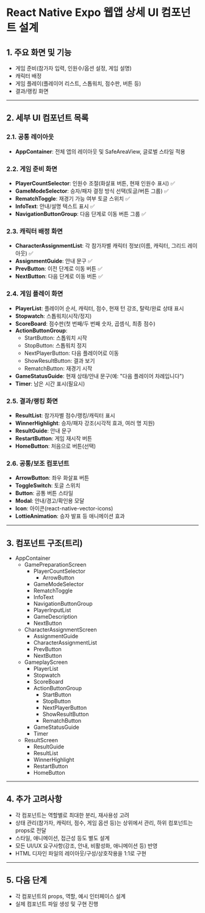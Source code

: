 # React Native Expo 웹앱 상세 UI 컴포넌트 설계

## 1. 주요 화면 및 기능

- 게임 준비(참가자 입력, 인원수/옵션 설정, 게임 설명)
- 캐릭터 배정
- 게임 플레이(플레이어 리스트, 스톱워치, 점수판, 버튼 등)
- 결과/랭킹 화면

---

## 2. 세부 UI 컴포넌트 목록

### 2.1. 공통 레이아웃

- **AppContainer**: 전체 앱의 레이아웃 및 SafeAreaView, 글로벌 스타일 적용

### 2.2. 게임 준비 화면

- **PlayerCountSelector**: 인원수 조절(화살표 버튼, 현재 인원수 표시) ✅
- **GameModeSelector**: 승자/패자 결정 방식 선택(토글/버튼 그룹) ✅
- **RematchToggle**: 재경기 가능 여부 토글 스위치 ✅
- **InfoText**: 안내/설명 텍스트 표시 ✅
- **NavigationButtonGroup**: 다음 단계로 이동 버튼 그룹 ✅

### 2.3. 캐릭터 배정 화면

- **CharacterAssignmentList**: 각 참가자별 캐릭터 정보(이름, 캐릭터, 그리드 레이아웃) ✅
- **AssignmentGuide**: 안내 문구 ✅
- **PrevButton**: 이전 단계로 이동 버튼 ✅
- **NextButton**: 다음 단계로 이동 버튼 ✅

### 2.4. 게임 플레이 화면

- **PlayerList**: 플레이어 순서, 캐릭터, 점수, 현재 턴 강조, 탈락/완료 상태 표시
- **Stopwatch**: 스톱워치(시작/정지)
- **ScoreBoard**: 점수판(첫 번째/두 번째 숫자, 곱셈식, 최종 점수)
- **ActionButtonGroup**:
  - StartButton: 스톱워치 시작
  - StopButton: 스톱워치 정지
  - NextPlayerButton: 다음 플레이어로 이동
  - ShowResultButton: 결과 보기
  - RematchButton: 재경기 시작
- **GameStatusGuide**: 현재 상태/안내 문구(예: "다음 플레이어 차례입니다")
- **Timer**: 남은 시간 표시(필요시)

### 2.5. 결과/랭킹 화면

- **ResultList**: 참가자별 점수/랭킹/캐릭터 표시
- **WinnerHighlight**: 승자/패자 강조(시각적 효과, 여러 명 지원)
- **ResultGuide**: 안내 문구
- **RestartButton**: 게임 재시작 버튼
- **HomeButton**: 처음으로 버튼(선택)

### 2.6. 공통/보조 컴포넌트

- **ArrowButton**: 좌우 화살표 버튼
- **ToggleSwitch**: 토글 스위치
- **Button**: 공통 버튼 스타일
- **Modal**: 안내/경고/확인용 모달
- **Icon**: 아이콘(react-native-vector-icons)
- **LottieAnimation**: 승자 발표 등 애니메이션 효과

---

## 3. 컴포넌트 구조(트리)

- AppContainer
  - GamePreparationScreen
    - PlayerCountSelector
      - ArrowButton
    - GameModeSelector
    - RematchToggle
    - InfoText
    - NavigationButtonGroup
    - PlayerInputList
    - GameDescription
    - NextButton
  - CharacterAssignmentScreen
    - AssignmentGuide
    - CharacterAssignmentList
    - PrevButton
    - NextButton
  - GameplayScreen
    - PlayerList
    - Stopwatch
    - ScoreBoard
    - ActionButtonGroup
      - StartButton
      - StopButton
      - NextPlayerButton
      - ShowResultButton
      - RematchButton
    - GameStatusGuide
    - Timer
  - ResultScreen
    - ResultGuide
    - ResultList
    - WinnerHighlight
    - RestartButton
    - HomeButton

---

## 4. 추가 고려사항

- 각 컴포넌트는 역할별로 최대한 분리, 재사용성 고려
- 상태 관리(참가자, 캐릭터, 점수, 게임 옵션 등)는 상위에서 관리, 하위 컴포넌트는 props로 전달
- 스타일, 애니메이션, 접근성 등도 별도 설계
- 모든 UI/UX 요구사항(강조, 안내, 비활성화, 애니메이션 등) 반영
- HTML 디자인 파일의 레이아웃/구성/상호작용을 1:1로 구현

---

## 5. 다음 단계

- 각 컴포넌트의 props, 역할, 예시 인터페이스 설계
- 실제 컴포넌트 파일 생성 및 구현 진행
